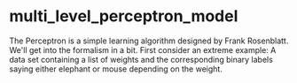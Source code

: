 # multi_level_perceptron_model
The Perceptron is a simple learning algorithm designed by Frank Rosenblatt. We'll get into the formalism in a bit. First consider an extreme example: A data set containing a list of weights and the corresponding binary labels saying either elephant or mouse depending on the weight.
